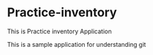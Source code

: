 # Practice-inventory
This is Practice inventory Application

This is a sample application for understanding git
